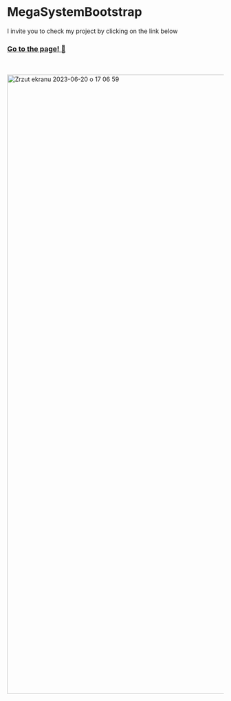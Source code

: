 # MegaSystemBootstrap
I invite you to check my project by clicking on the link below
<br>
### [Go to the page! 🙂](https://k4mlas.github.io/MegaSystemBootstrap/)
<br>
<br>
<img width="1440" alt="Zrzut ekranu 2023-06-20 o 17 06 59" src="https://github.com/k4mlas/MegaSystemBootstrap/assets/112805847/f949eea4-ef3f-45d1-a0d6-d824d7d2f55e">





